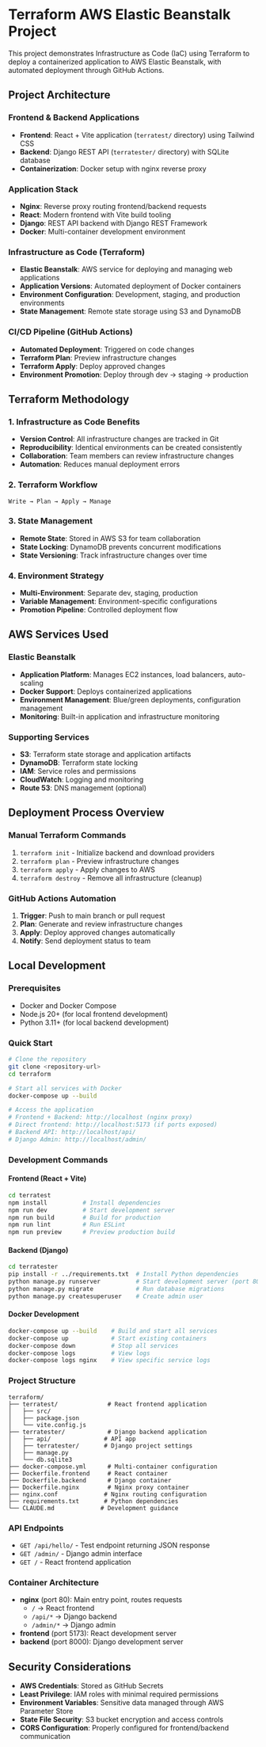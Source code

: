 # Terraform AWS Elastic Beanstalk Project

This project demonstrates Infrastructure as Code (IaC) using Terraform to deploy a containerized application to AWS Elastic Beanstalk, with automated deployment through GitHub Actions.

## Project Architecture

### Frontend & Backend Applications
- **Frontend**: React + Vite application (`terratest/` directory) using Tailwind CSS
- **Backend**: Django REST API (`terratester/` directory) with SQLite database
- **Containerization**: Docker setup with nginx reverse proxy

### Application Stack
- **Nginx**: Reverse proxy routing frontend/backend requests
- **React**: Modern frontend with Vite build tooling
- **Django**: REST API backend with Django REST Framework
- **Docker**: Multi-container development environment

### Infrastructure as Code (Terraform)
- **Elastic Beanstalk**: AWS service for deploying and managing web applications
- **Application Versions**: Automated deployment of Docker containers
- **Environment Configuration**: Development, staging, and production environments
- **State Management**: Remote state storage using S3 and DynamoDB

### CI/CD Pipeline (GitHub Actions)
- **Automated Deployment**: Triggered on code changes
- **Terraform Plan**: Preview infrastructure changes
- **Terraform Apply**: Deploy approved changes
- **Environment Promotion**: Deploy through dev → staging → production

## Terraform Methodology

### 1. Infrastructure as Code Benefits
- **Version Control**: All infrastructure changes are tracked in Git
- **Reproducibility**: Identical environments can be created consistently
- **Collaboration**: Team members can review infrastructure changes
- **Automation**: Reduces manual deployment errors

### 2. Terraform Workflow
```
Write → Plan → Apply → Manage
```

### 3. State Management
- **Remote State**: Stored in AWS S3 for team collaboration
- **State Locking**: DynamoDB prevents concurrent modifications
- **State Versioning**: Track infrastructure changes over time

### 4. Environment Strategy
- **Multi-Environment**: Separate dev, staging, production
- **Variable Management**: Environment-specific configurations
- **Promotion Pipeline**: Controlled deployment flow

## AWS Services Used

### Elastic Beanstalk
- **Application Platform**: Manages EC2 instances, load balancers, auto-scaling
- **Docker Support**: Deploys containerized applications
- **Environment Management**: Blue/green deployments, configuration management
- **Monitoring**: Built-in application and infrastructure monitoring

### Supporting Services
- **S3**: Terraform state storage and application artifacts
- **DynamoDB**: Terraform state locking
- **IAM**: Service roles and permissions
- **CloudWatch**: Logging and monitoring
- **Route 53**: DNS management (optional)

## Deployment Process Overview

### Manual Terraform Commands
1. `terraform init` - Initialize backend and download providers
2. `terraform plan` - Preview infrastructure changes
3. `terraform apply` - Apply changes to AWS
4. `terraform destroy` - Remove all infrastructure (cleanup)

### GitHub Actions Automation
1. **Trigger**: Push to main branch or pull request
2. **Plan**: Generate and review infrastructure changes
3. **Apply**: Deploy approved changes automatically
4. **Notify**: Send deployment status to team

## Local Development

### Prerequisites
- Docker and Docker Compose
- Node.js 20+ (for local frontend development)
- Python 3.11+ (for local backend development)

### Quick Start
```bash
# Clone the repository
git clone <repository-url>
cd terraform

# Start all services with Docker
docker-compose up --build

# Access the application
# Frontend + Backend: http://localhost (nginx proxy)
# Direct frontend: http://localhost:5173 (if ports exposed)
# Backend API: http://localhost/api/
# Django Admin: http://localhost/admin/
```

### Development Commands

#### Frontend (React + Vite)
```bash
cd terratest
npm install          # Install dependencies
npm run dev          # Start development server
npm run build        # Build for production
npm run lint         # Run ESLint
npm run preview      # Preview production build
```

#### Backend (Django)
```bash
cd terratester
pip install -r ../requirements.txt  # Install Python dependencies
python manage.py runserver          # Start development server (port 8000)
python manage.py migrate            # Run database migrations
python manage.py createsuperuser    # Create admin user
```

#### Docker Development
```bash
docker-compose up --build    # Build and start all services
docker-compose up            # Start existing containers
docker-compose down          # Stop all services
docker-compose logs          # View logs
docker-compose logs nginx    # View specific service logs
```

### Project Structure
```
terraform/
├── terratest/              # React frontend application
│   ├── src/
│   ├── package.json
│   └── vite.config.js
├── terratester/            # Django backend application
│   ├── api/               # API app
│   ├── terratester/       # Django project settings
│   ├── manage.py
│   └── db.sqlite3
├── docker-compose.yml      # Multi-container configuration
├── Dockerfile.frontend     # React container
├── Dockerfile.backend      # Django container  
├── Dockerfile.nginx        # Nginx proxy container
├── nginx.conf             # Nginx routing configuration
├── requirements.txt       # Python dependencies
└── CLAUDE.md             # Development guidance
```

### API Endpoints
- `GET /api/hello/` - Test endpoint returning JSON response
- `GET /admin/` - Django admin interface
- `GET /` - React frontend application

### Container Architecture
- **nginx** (port 80): Main entry point, routes requests
  - `/` → React frontend
  - `/api/*` → Django backend
  - `/admin/*` → Django admin
- **frontend** (port 5173): React development server
- **backend** (port 8000): Django development server

## Security Considerations
- **AWS Credentials**: Stored as GitHub Secrets
- **Least Privilege**: IAM roles with minimal required permissions  
- **Environment Variables**: Sensitive data managed through AWS Parameter Store
- **State File Security**: S3 bucket encryption and access controls
- **CORS Configuration**: Properly configured for frontend/backend communication
